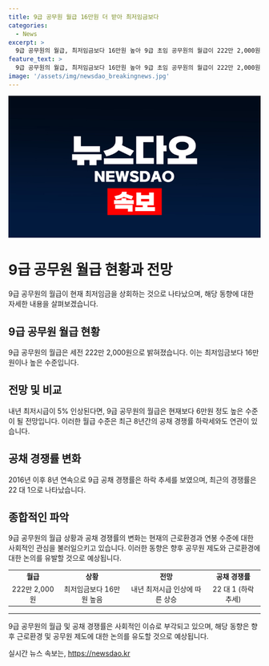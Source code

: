 ```yaml
---
title: 9급 공무원 월급 16만원 더 받아 최저임금보다
categories:
  - News
excerpt: >
  9급 공무원의 월급, 최저임금보다 16만원 높아 9급 초임 공무원의 월급이 222만 2,000원으로 최저임금보다 16만원 높게 받는 것으로 밝혀졌다. 최저시급 인상 시 6만원 정도 더 받게 될 전망이며, 9급 공채 경쟁률은 22대1을 기록하며 연이은 하락세를 보이고 있다. #9급공무원 #월급 #연봉 #최저임금
feature_text: >
  9급 공무원의 월급, 최저임금보다 16만원 높아 9급 초임 공무원의 월급이 222만 2,000원으로 최저임금보다 16만원 높게 받는 것으로 밝혀졌다. 최저시급 인상 시 6만원 정도 더 받게 될 전망이며, 9급 공채 경쟁률은 22대1을 기록하며 연이은 하락세를 보이고 있다. #9급공무원 #월급 #연봉 #최저임금
image: '/assets/img/newsdao_breakingnews.jpg'
---
```


<p><img src="/assets/img/newsdao_breakingnews.jpg" alt="implanttips 속보" /></p>

<h1>9급 공무원 월급 현황과 전망</h1>

<p data-ke-size="size16">9급 공무원의 월급이 현재 최저임금을 상회하는 것으로 나타났으며, 해당 동향에 대한 자세한 내용을 살펴보겠습니다.</p>

<h2>9급 공무원 월급 현황</h2>

<p data-ke-size="size16">9급 공무원의 월급은 세전 222만 2,000원으로 밝혀졌습니다. 이는 최저임금보다 16만원이나 높은 수준입니다.</p>

<h2>전망 및 비교</h2>

<p data-ke-size="size16">내년 최저시급이 5% 인상된다면, 9급 공무원의 월급은 현재보다 6만원 정도 높은 수준이 될 전망입니다. 이러한 월급 수준은 최근 8년간의 공채 경쟁률 하락세와도 연관이 있습니다.</p>

<h2>공채 경쟁률 변화</h2>

<p data-ke-size="size16">2016년 이후 8년 연속으로 9급 공채 경쟁률은 하락 추세를 보였으며, 최근의 경쟁률은 22 대 1으로 나타났습니다.</p>

<h2>종합적인 파악</h2>

<p data-ke-size="size16">9급 공무원의 월급 상황과 공채 경쟁률의 변화는 현재의 근로환경과 연봉 수준에 대한 사회적인 관심을 불러일으키고 있습니다. 이러한 동향은 향후 공무원 제도와 근로환경에 대한 논의를 유발할 것으로 예상됩니다.</p>

<table>
    <tr>
        <td style="text-align: center; height: 17px;"><b>월급</b></td>
        <td style="text-align: center; height: 17px;"><b>상황</b></td>
        <td style="text-align: center; height: 17px;"><b>전망</b></td>
        <td style="text-align: center; height: 17px;"><b>공채 경쟁률</b></td>
    </tr>
    <tr>
        <td style="text-align: center; height: 17px;">222만 2,000원</td>
        <td style="text-align: center; height: 17px;">최저임금보다 16만원 높음</td>
        <td style="text-align: center; height: 17px;">내년 최저시급 인상에 따른 상승</td>
        <td style="text-align: center; height: 17px;">22 대 1 (하락 추세)</td>
    </tr>
</table>

<hr>

<p data-ke-size="size16">9급 공무원의 월급 및 공채 경쟁률은 사회적인 이슈로 부각되고 있으며, 해당 동향은 향후 근로환경 및 공무원 제도에 대한 논의를 유도할 것으로 예상됩니다.</p>
실시간 뉴스 속보는, <a href="https://newsdao.kr" rel="dofollow">https://newsdao.kr</a>


